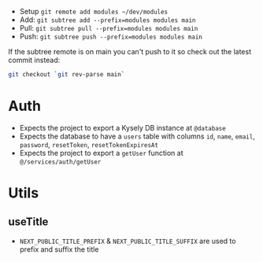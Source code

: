 - Setup `git remote add modules ~/dev/modules`
- Add: `git subtree add --prefix=modules modules main`
- Pull: `git subtree pull --prefix=modules modules main`
- Push: `git subtree push --prefix=modules modules main`

If the subtree remote is on main you can't push to it so check out the latest commit instead:

```sh
git checkout `git rev-parse main`
```

# Auth

- Expects the project to export a Kysely DB instance at `@database`
- Expects the database to have a `users` table with columns `id`, `name`, `email`, `password`, `resetToken`, `resetTokenExpiresAt`
- Expects the project to export a `getUser` function at `@/services/auth/getUser`

# Utils

## useTitle

- `NEXT_PUBLIC_TITLE_PREFIX` & `NEXT_PUBLIC_TITLE_SUFFIX` are used to prefix and suffix the title
